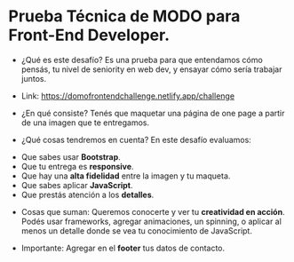 # Prueba Técnica de MODO para Front-End Developer.

* ¿Qué es este desafío?
Es una prueba para que entendamos cómo pensás, tu nivel de seniority en web dev, y ensayar cómo sería trabajar juntos.
- Link: https://domofrontendchallenge.netlify.app/challenge

* ¿En qué consiste?
Tenés que maquetar una página de one page a partir de una imagen que te entregamos.

* ¿Qué cosas tendremos en cuenta?
En este desafío evaluamos:

- Que sabes usar **Bootstrap**.
- Que tu entrega es **responsive**.
- Que hay una **alta fidelidad** entre la imagen y tu maqueta.
- Que sabes aplicar **JavaScript**.
- Que prestás atención a los **detalles**.

* Cosas que suman:
Queremos conocerte y ver tu **creatividad en acción**.
Podés usar frameworks, agregar animaciones, un spinning, o aplicar al menos un detalle donde se vea tu conocimiento de JavaScript.

* Importante:
Agregar en el **footer** tus datos de contacto.
